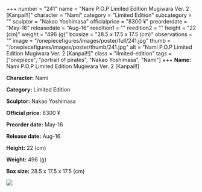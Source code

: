 +++
number = "241"
name = "Nami P.O.P Limited Edition Mugiwara Ver. 2 [Kanpai!!]"
character = "Nami"
category = "Limited Edition"
subcategory = ""
sculptor = "Nakao Yoshimasa"
officialprice = "8300 ¥"
preorderdate = "May-16"
releasedate = "Aug-16"
reedition1 = ""
reedition2 = ""
height = "22 (cm)"
weight = "496 (g)"
boxsize = "28.5 x 17.5 x 17.5 (cm)"
observations = ""
image = "/onepiecefigures/images/poster/full/241.jpg"
thumb = "/onepiecefigures/images/poster/thumb/241.jpg"
alt = "Nami P.O.P Limited Edition Mugiwara Ver. 2 [Kanpai!!]"
class = "limited-edition"
tags = ["onepiece", "portrait of pirates", "Nakao Yoshimasa", "Nami"]
+++
**Name:** Nami P.O.P Limited Edition Mugiwara Ver. 2 [Kanpai!!]

**Character:** Nami

**Category:** Limited Edition 

**Sculptor:** Nakao Yoshimasa

**Official price:** 8300 ¥

**Preorder date:** May-16

**Release date:** Aug-16

**Height:** 22 (cm)

**Weight:** 496 (g)

**Box size:** 28.5 x 17.5 x 17.5 (cm)

<img src="/onepiecefigures/images/poster/thumb/241.jpg">